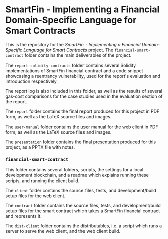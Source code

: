 # SmartFin - Implementing a Financial Domain-Specific Language for Smart Contracts

This is the repository for the *SmartFin - Implementing a Financial Domain-Specific Language for Smart Contracts* project. The `financial-smart-contract` folder contains the main deliverables of the project.

The `report-solidity-contracts` folder contains several Solidity implementations of SmartFin financial contract and a code snippet showcasing a reentrancy vulnerability, used for the report's evaluation and introduction respectively.

The report log is also included in this folder, as well as the results of several gas-cost comparisons for the case studies used in the evaluation section of the report.

The `report` folder contains the final report produced for this project in PDF form, as well as the LaTeX source files and images.

The `user-manual` folder contains the user manual for the web client in PDF form, as well as the LaTeX source files and images.

The `presentation` folder contains the final presentation produced for this project, as a PPTX file with notes.

### `financial-smart-contract`

This folder contains several folders, scripts, the settings for a local development blockchain, and a readme which explains running these scripts, and running the client build.

The `client` folder contains the source files, tests, and development/build setup files for the web client.

The `contract` folder contains the source files, tests, and development/build setup files for the smart contract which takes a SmartFin financial contract and represents it.

The `dist-client` folder contains the distributables, i.e. a script which runs a server to serve the web client, and the web client build.